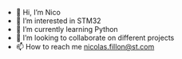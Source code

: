 - 👋 Hi, I’m Nico
- 👀 I’m interested in STM32
- 🌱 I’m currently learning Python
- 💞️ I’m looking to collaborate on different projects
- 📫 How to reach me nicolas.fillon@st.com

<!---
fillonn/fillonn is a ✨ special ✨ repository because its `README.md` (this file) appears on your GitHub profile.
You can click the Preview link to take a look at your changes.
--->

